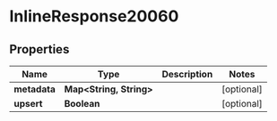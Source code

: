 

# InlineResponse20060


## Properties

Name | Type | Description | Notes
------------ | ------------- | ------------- | -------------
**metadata** | **Map&lt;String, String&gt;** |  |  [optional]
**upsert** | **Boolean** |  |  [optional]



